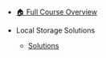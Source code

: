 - [🏠 Full Course Overview](/README)


- Local Storage   Solutions
  - [Solutions](./Solutions.md "Solutions")
